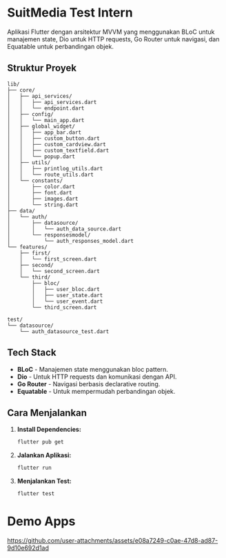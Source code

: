 
# SuitMedia Test Intern


Aplikasi Flutter dengan arsitektur MVVM yang menggunakan BLoC untuk manajemen state, Dio untuk HTTP requests, Go Router untuk navigasi, dan Equatable untuk perbandingan objek.

## Struktur Proyek

```plaintext
lib/
├── core/
│   ├── api_services/
│   │   ├── api_services.dart
│   │   └── endpoint.dart
│   ├── config/
│   │   └── main_app.dart
│   ├── global_widget/
│   │   ├── app_bar.dart
│   │   ├── custom_button.dart
│   │   ├── custom_cardview.dart
│   │   ├── custom_textfield.dart
│   │   └── popup.dart
│   ├── utils/
│   │   ├── printlog_utils.dart
│   │   └── route_utils.dart
│   └── constants/
│       ├── color.dart
│       ├── font.dart
│       ├── images.dart
│       └── string.dart
├── data/
│   └── auth/
│       ├── datasource/
│       │   └── auth_data_source.dart
│       └── responsesmodel/
│           └── auth_responses_model.dart
└── features/
    ├── first/
    │   └── first_screen.dart
    ├── second/
    │   └── second_screen.dart
    └── third/
        ├── bloc/
        │   ├── user_bloc.dart
        │   ├── user_state.dart
        │   └── user_event.dart
        └── third_screen.dart

test/
└── datasource/
    └── auth_datasource_test.dart
```

## Tech Stack

- **BLoC** - Manajemen state menggunakan bloc pattern.
- **Dio** - Untuk HTTP requests dan komunikasi dengan API.
- **Go Router** - Navigasi berbasis declarative routing.
- **Equatable** - Untuk mempermudah perbandingan objek.

## Cara Menjalankan

1. **Install Dependencies:**
   ```bash
   flutter pub get
   ```

2. **Jalankan Aplikasi:**
   ```bash
   flutter run
   ```

3. **Menjalankan Test:**
   ```bash
   flutter test
   ```
   
# Demo Apps

https://github.com/user-attachments/assets/e08a7249-c0ae-47d8-ad87-9d10e692d1ad



   
